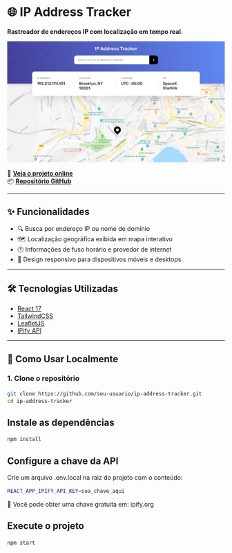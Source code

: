# 🌐 IP Address Tracker

**Rastreador de endereços IP com localização em tempo real.**

![Imagem Ilustrativa](design/desktop-design.jpg)

🔗 [**Veja o projeto online**](https://ip-address-tracker-master-wine.vercel.app/)  
📦 [**Repositório GitHub**](https://github.com/seu-usuario/ip-address-tracker)

---

## ✨ Funcionalidades

- 🔍 Busca por endereço IP ou nome de domínio  
- 🗺️ Localização geográfica exibida em mapa interativo  
- 🕐 Informações de fuso horário e provedor de internet  
- 📱 Design responsivo para dispositivos móveis e desktops  

---

## 🛠️ Tecnologias Utilizadas

- [React 17](https://reactjs.org/)  
- [TailwindCSS](https://tailwindcss.com/)  
- [LeafletJS](https://leafletjs.com/)  
- [IPify API](https://www.ipify.org/)

---

## 🚀 Como Usar Localmente

### 1. Clone o repositório

```bash
git clone https://github.com/seu-usuario/ip-address-tracker.git
cd ip-address-tracker
```

## Instale as dependências
```bash
npm install
```

## Configure a chave da API
Crie um arquivo .env.local na raiz do projeto com o conteúdo:

```bash
REACT_APP_IPIFY_API_KEY=sua_chave_aqui
```
🔑 Você pode obter uma chave gratuita em: ipify.org

## Execute o projeto
```bash
npm start
```

